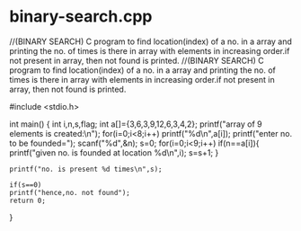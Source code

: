# binary-search.cpp
//(BINARY SEARCH) C program to find location(index) of a no. in a array and printing the no. of times is there in array with elements in increasing order.if not present in array, then not found is printed.
//(BINARY SEARCH) C program to find location(index) of a no. in a array and printing the no. of times is there in array with elements in increasing order.if not present in array, then not found is printed.


#include <stdio.h>

int main() {
    int i,n,s,flag;
    int a[]={3,6,3,9,12,6,3,4,2};
    printf("array of 9 elements is created:\n");
    for(i=0;i<8;i++)
    printf("%d\n",a[i]);
    printf("enter no. to be founded=");
    scanf("%d",&n);
    s=0;
    for(i=0;i<9;i++)
     if(n==a[i]){
      printf("given no. is founded at location %d\n",i);
      s=s+1;
     }
    
    printf("no. is present %d times\n",s);
     
    if(s==0)
    printf("hence,no. not found");
    return 0;
}
